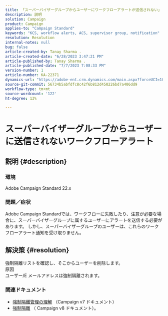 ```yaml
---
title: 「スーパーバイザーグループからユーザーにワークフローアラートが送信されない」
description: 説明
solution: Campaign
product: Campaign
applies-to: "Campaign Standard"
keywords: "KCS, workflow alerts, ACS, supervisor group, notification"
resolution: Resolution
internal-notes: null
bug: false
article-created-by: Tanay Sharma .
article-created-date: "6/28/2023 3:47:21 PM"
article-published-by: Tanay Sharma .
article-published-date: "7/7/2023 7:08:33 PM"
version-number: 1
article-number: KA-22371
dynamics-url: "https://adobe-ent.crm.dynamics.com/main.aspx?forceUCI=1&pagetype=entityrecord&etn=knowledgearticle&id=dc9c8e0b-cb15-ee11-8f6e-6045bd006295"
source-git-commit: 56734b5abfdfc8c42f6b812d450226bd7a406dd9
workflow-type: tm+mt
source-wordcount: '122'
ht-degree: 13%

---
```


# スーパーバイザーグループからユーザーに送信されないワークフローアラート

## 説明 {#description}


### 環境

Adobe Campaign Standard 22.x

### 問題／症状

Adobe Campaign Standardでは、ワークフローに失敗したり、注意が必要な場合に、スーパーバイザーグループに属するユーザーにアラートを送信する必要があります。 しかし、スーパーバイザーグループのユーザーは、これらのワークフローアラート通知を受け取りません。


## 解決策 {#resolution}


強制隔離リストを確認し、そこからユーザーを削除します。
<br>原因<br>
ユーザー/E メールアドレスは強制隔離されます。

### 関連ドキュメント

- [強制隔離管理の理解](https://experienceleague.adobe.com/docs/campaign-classic/using/sending-messages/monitoring-deliveries/understanding-quarantine-management.html?lang=ja) （Campaign v7 ドキュメント）
- [強制隔離](https://experienceleague.adobe.com/docs/campaign/campaign-v8/campaigns/send/failures/quarantines.html) （ Campaign v8 ドキュメント）。


